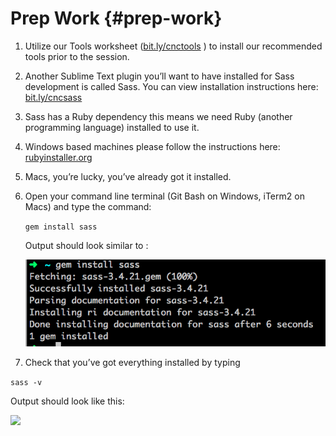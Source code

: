 # Prep Work {#prep-work}

1.  Utilize our Tools worksheet ([bit.ly/cnctools](https://www.google.com/url?q=http://bit.ly/cnctools&sa=D&ust=1478381675839000&usg=AFQjCNEo0H0QH4Tl46B_p9ead6rl-JknfA) ) to install our recommended tools prior to the session.   
2.  Another Sublime Text plugin you’ll want to have installed for Sass development is called Sass.  You can view installation instructions here: [bit.ly/cncsass](https://www.google.com/url?q=http://bit.ly/cncsass&sa=D&ust=1478381675841000&usg=AFQjCNHvVVK8DNs_0o8gjG2wRbWIAmkljA)  
3.  Sass has a Ruby dependency this means we need Ruby (another programming language) installed to use it.

1.  Windows based machines please follow the instructions here: [rubyinstaller.org](https://www.google.com/url?q=http://rubyinstaller.org/&sa=D&ust=1478381675842000&usg=AFQjCNHTp8QGUMU7SFot4Y5DI6fCO6B00w) 
2.  Macs, you’re lucky, you’ve already got it installed.  

1.  Open your command line terminal (Git Bash on Windows, iTerm2 on Macs) and type the command:

    `gem install sass`

    Output should look similar to :<br>

    ![Screen Shot 2016-03-26 at 7.26.45 PM.png](images/image02.png)

1.  Check that you’ve got everything installed by typing

```sass -v```


 Output should look like this:<br>

![](/images/image04.png)